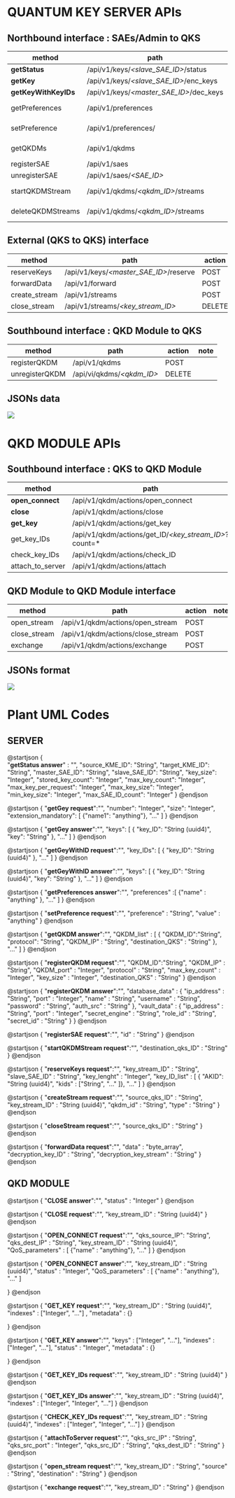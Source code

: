 # QUANTUM KEY SERVER APIs
## Northbound interface : SAEs/Admin to QKS

| method                | path  | action| note  | 
|-------                | ----  | ------| ----  |
| **getStatus**         | /api/v1/keys/*<slave_SAE_ID>*/status      | GET    |            |
| **getKey**            | /api/v1/keys/*<slave_SAE_ID>*/enc_keys    | POST   |            |
| **getKeyWithKeyIDs**  | /api/v1/keys/*<master_SAE_ID>*/dec_keys   | POST   |            |
| getPreferences        | /api/v1/preferences                       | GET    | admin only |
| setPreference         | /api/v1/preferences/*<preference>*        | PUT    | admin only |
| getQKDMs              | /api/v1/qkdms                             | GET    | admin only |
| registerSAE           | /api/v1/saes                              | POST   |            |
| unregisterSAE         | /api/v1/saes/*<SAE_ID>*                   | DELETE |            |
| startQKDMStream       | /api/v1/qkdms/*<qkdm_ID>*/streams          | POST   | admin only |
| deleteQKDMStreams     | /api/v1/qkdms/*<qkdm_ID>*/streams          | DELETE | admin only |

## External (QKS to QKS) interface 

| method                | path  | action| note  | 
|-------                | ----  | ------| ----  |
| reserveKeys           | /api/v1/keys/*<master_SAE_ID>*/reserve  | POST   |       |
| forwardData           | /api/v1/forward                         | POST   |       |
| create_stream         | /api/v1/streams                         | POST   |       |
| close_stream          | /api/v1/streams/*<key_stream_ID>*       | DELETE |       |
 

## Southbound interface :  QKD Module to QKS
| method                | path  | action| note  | 
|-------                | ----  | ------| ----  |
| registerQKDM          | /api/v1/qkdms             | POST      |       |
| unregisterQKDM        | /api/vi/qkdms/*<qkdm_ID>* | DELETE    |       |


## JSONs data
![](./img/API_server_JSON.png)

# QKD MODULE APIs
## Southbound interface : QKS to QKD Module
| method                | path  | action| note  | 
|-------                | ----  | ------| ----  |
| **open_connect**      | /api/v1/qkdm/actions/open_connect                 | POST  |       |
| **close**             | /api/v1/qkdm/actions/close                        | POST  |       |
| **get_key**           | /api/v1/qkdm/actions/get_key                      | POST  |       |
| get_key_IDs           | /api/v1/qkdm/actions/get_ID/*<key_stream_ID>*?count=*<count>    | GET   |       |
| check_key_IDs         | /api/v1/qkdm/actions/check_ID                     | POST  |       |
| attach_to_server      | /api/v1/qkdm/actions/attach                       | POST  |       |


## QKD Module to QKD Module interface
| method                | path  | action| note  | 
|-------                | ----  | ------| ----  |
| open_stream           | /api/v1/qkdm/actions/open_stream      | POST  |       |
| close_stream          | /api/v1/qkdm/actions/close_stream     | POST  |       |
| exchange              | /api/v1/qkdm/actions/exchange         | POST  |       |

## JSONs format 
![](./img/API_module_JSON.png)


# Plant UML Codes 
## SERVER

@startjson
{   
    "**getStatus answer**" : "",
	"source_KME_ID": "String",
    "target_KME_ID": "String",
    "master_SAE_ID": "String",
    "slave_SAE_ID": "String",
    "key_size": "Integer",
    "stored_key_count": "Integer",
    "max_key_count": "Integer",
    "max_key_per_request": "Integer",
    "max_key_size": "Integer",
    "min_key_size": "Integer",
    "max_SAE_ID_count": "Integer"
}
@endjson

@startjson
{
    "**getGey request**":"",
    "number": "Integer",
    "size": "Integer",
    "extension_mandatory": [
    {"name1": "anything"},
    "..."
    ]
}
@endjson

@startjson
{
    "**getGey answer**":"",
    "keys": [
    {
    "key_ID": "String (uuid4)",
    "key": "String"
    },
    "..."
    ]
}
@endjson

@startjson
{
    "**getGeyWithID request**":"",
    "key_IDs": [
    { "key_ID": "String (uuid4)" },
    "..."
    ]
}
@endjson

@startjson
{
    "**getGeyWithID answer**":"",
    "keys": [
    {
    "key_ID": "String (uuid4)",
    "key": "String"
    },
    "..."
    ]
}
@endjson


@startjson
{
    "**getPreferences answer**":"",
    "preferences" :[
        {"name" : "anything" },
        "..."
    ]
}
@endjson

@startjson
{
    "**setPreference request**":"",
    "preference" : "String",
    "value" : "anything"
}
@endjson

@startjson
{
    "**getQKDM answer**":"",
    "QKDM_list" : [
        {   "QKDM_ID":"String", 
            "protocol": "String",
            "QKDM_IP" : "String",
            "destination_QKS" : "String" },
        "..."
    ]
}
@endjson

@startjson
{
    "**registerQKDM request**":"",
    "QKDM_ID":"String",
    "QKDM_IP" : "String",
    "QKDM_port" : "Integer", 
    "protocol" : "String",
    "max_key_count" : "Integer", 
    "key_size" : "Integer",
    "destination_QKS" : "String"
}
@endjson

@startjson
{
    "**registerQKDM answer**":"",
    "database_data" : {
        "ip_address" : "String",
        "port" : "Integer", 
        "name" : "String",
        "username" : "String", 
        "password" : "String",
        "auth_src" : "String"
    },
    "vault_data" : {
        "ip_address" : "String",
        "port" : "Integer",
        "secret_engine" : "String",
        "role_id" : "String",
        "secret_id" : "String"
    }
}
@endjson

@startjson
{
    "**registerSAE request**":"",
    "id" : "String"
}
@endjson


@startjson
{
    "**startQKDMStream request**":"",
    "destination_qks_ID" : "String" 
}
@endjson


@startjson
{
    "**reserveKeys request**":"",
    "key_stream_ID" : "String",
    "slave_SAE_ID" : "String", 
    "key_lenght" : "Integer",
    "key_ID_list" :     [ 
        { "AKID": "String (uuid4)",
            "kids" : ["String", "..." ]},
        "..."
    ]
}
@endjson

@startjson
{
    "**createStream request**":"",
    "source_qks_ID" : "String",
    "key_stream_ID" : "String (uuid4)",
    "qkdm_id" : "String",
    "type" : "String"
}
@endjson

@startjson
{
    "**closeStream request**":"",
    "source_qks_ID" : "String"
}
@endjson

@startjson
{
    "**forwardData request**":"",
    "data" : "byte_array",
    "decryption_key_ID" : "String",
    "decryption_key_stream" : "String"
}
@endjson

## QKD MODULE

@startjson
{
    "**CLOSE answer**":"",
    "status" : "Integer"
}
@endjson

@startjson
{
    "**CLOSE request**":"",
    "key_stream_ID" : "String (uuid4)"
}
@endjson

@startjson
{
    "**OPEN_CONNECT request**":"",
    "qks_source_IP": "String", 
    "qks_dest_IP" : "String", 
    "key_stream_ID" : "String (uuid4)",
    "QoS_parameters" : [
        {"name" : "anything"},
        "..."
    ]
}
@endjson

@startjson
{
    "**OPEN_CONNECT answer**":"",
    "key_stream_ID" : "String (uuid4)",
    "status" : "Integer",
    "QoS_parameters" : [
        {"name" : "anything"},
        "..."
    ]
    
}
@endjson

@startjson
{
    "**GET_KEY request**":"",
    "key_stream_ID" : "String (uuid4)",
    "indexes" : ["Integer", "..."] ,
    "metadata" : {}
    
}
@endjson

@startjson
{
    "**GET_KEY answer**":"",
    "keys" : ["Integer", "..."],
    "indexes" : ["Integer", "..."],
    "status" : "Integer",
    "metadata" : {}
    
}
@endjson

@startjson
{
    "**GET_KEY_IDs request**":"",
    "key_stream_ID" : "String (uuid4)"
}
@endjson

@startjson
{
    "**GET_KEY_IDs answer**":"",
    "key_stream_ID" : "String (uuid4)",
    "indexes" : ["Integer", "Integer", "..."] 
}
@endjson

@startjson
{
    "**CHECK_KEY_IDs request**":"",
    "key_stream_ID" : "String (uuid4)",
    "indexes" : ["Integer", "Integer", "..."] 
}
@endjson

@startjson
{
    "**attachToServer request**":"",
    "qks_src_IP" : "String",
    "qks_src_port" : "Integer",
    "qks_src_ID" : "String",
    "qks_dest_ID" : "String"
}
@endjson

@startjson
{
    "**open_stream request**":"",
    "key_stream_ID" : "String", 
    "source" : "String", 
    "destination" : "String"
}
@endjson

@startjson
{
    "**exchange request**":"",
    "key_stream_ID" : "String"
}
@endjson
